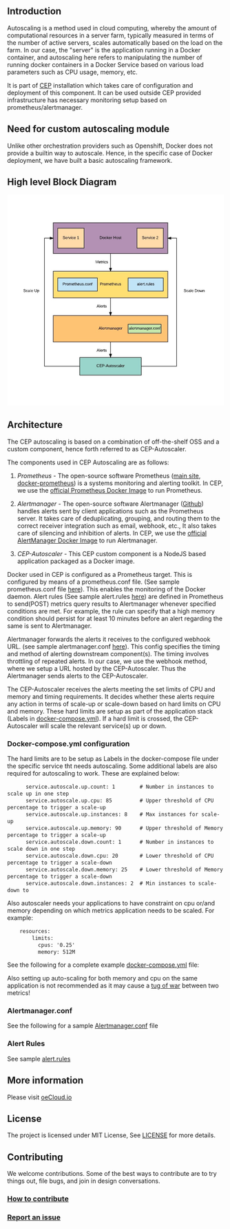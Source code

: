 ## Introduction

Autoscaling is a method used in cloud computing, whereby the amount of computational resources in a server farm, typically measured in terms of the number of active servers, scales automatically based on the load on the farm.
In our case, the "server" is the application running in a Docker container, and autoscaling here refers to manipulating the number of running docker containers in a Docker Service based on various load parameters such as CPU usage, memory, etc.

It is part of [CEP](https://github.com/EdgeVerve/cep-provision) installation which takes care of configuration and deployment of this component. It can be used outside CEP provided infrastructure has necessary monitoring setup based on prometheus/alertmanager.

## Need for custom autoscaling module

Unlike other orchestration providers such as Openshift, Docker does not provide a builtin way to autoscale. Hence, in the specific case of Docker deployment, we have built a basic autoscaling framework.

## High level Block Diagram

![High level Block Diagram](./Autoscale-Diagram.jpeg)


## Architecture

The CEP autoscaling is based on a combination of off-the-shelf OSS and a custom component, hence forth referred to as CEP-Autoscaler.

The components used in CEP Autoscaling are as follows:

1. *Prometheus* - The open-source software Prometheus ([main site](https://prometheus.io/), [docker-prometheus](https://docs.docker.com/engine/admin/prometheus/)) is a systems monitoring and alerting toolkit. In CEP, we use the [official Prometheus Docker Image](https://hub.docker.com/r/prom/prometheus/) to run Prometheus. 

2. *Alertmanager* - The open-source software Alertmanager ([Github](https://github.com/prometheus/alertmanager)) handles alerts sent by client applications such as the Prometheus server. It takes care of deduplicating, grouping, and routing them to the correct receiver integration such as email, webhook, etc., It also takes care of silencing and inhibition of alerts. In CEP, we use the [official AlertManager Docker Image](https://hub.docker.com/r/prom/alertmanager/)  to run Alertmanager.

3. *CEP-Autoscaler* - This CEP custom component is a NodeJS based application packaged as a Docker image. 

Docker used in CEP is configured as a Prometheus target. This is configured by means of a prometheus.conf file. (See sample prometheus.conf file [here](./prometheus.conf)). This enables the monitoring of the Docker daemon. Alert rules (See sample alert.rules [here](./alert.rules)) are defined in Prometheus to send(POST) metrics query results to Alertmanager whenever specified conditions are met. For example, the rule can specify that a high memory condition should persist for at least 10 minutes before an alert regarding the same is sent to Alertmanager.

Alertmanager forwards the alerts it receives to the configured webhook URL. (see sample alertmanager.conf [here](./alertmanager.conf)). This config specifies the timing and method of alerting downstream component(s). The timing involves throttling of repeated alerts. In our case, we use the webhook method, where we setup a URL hosted by the CEP-Autoscaler. Thus the Alertmanager sends alerts to the CEP-Autoscaler.   

The CEP-Autoscaler receives the alerts meeting the set limits of CPU and memory and timing requirements. It decides whether these alerts require any action in terms of scale-up or scale-down based on hard limits on CPU and memory. These hard limits are setup as part of the application stack (Labels in [docker-compose.yml](./docker-compose-app-cpu.yml)). If a hard limit is crossed, the CEP-Autoscaler will scale the relevant service(s) up or down.


### Docker-compose.yml configuration

The hard limits are to be setup as Labels in the docker-compose file under the specific service tht needs autoscaling. 
Some additional labels are also required for autoscaling to work. These are explained below:

```
      service.autoscale.up.count: 1        # Number in instances to scale up in one step
      service.autoscale.up.cpu: 85         # Upper threshold of CPU percentage to trigger a scale-up
      service.autoscale.up.instances: 8    # Max instances for scale-up
      service.autoscale.up.memory: 90      # Upper threshold of Memory percentage to trigger a scale-up
      service.autoscale.down.count: 1      # Number in instances to scale down in one step
      service.autoscale.down.cpu: 20       # Lower threshold of CPU percentage to trigger a scale-down
      service.autoscale.down.memory: 25    # Lower threshold of Memory percentage to trigger a scale-down
      service.autoscale.down.instances: 2  # Min instances to scale-down to

```

Also autoscaler needs your applications to have constraint on cpu or/and memory depending on which metrics application needs to be scaled. For example:

```
    resources:
        limits:
          cpus: '0.25'
          memory: 512M

```

See the following for a complete example [docker-compose.yml](./docker-compose-app.yml) file:

Also setting up auto-scaling for both memory and cpu on the same application is not recommended as it may cause a [tug of war](https://en.wikipedia.org/wiki/Tug_of_war) between two metrics!

### Alertmanager.conf

See the following for a sample [Alertmanager.conf](./alertmanager.conf) file

### Alert Rules

See sample [alert.rules](./alert.rules)

## More information
Please visit [oeCloud.io](https://www.oecloud.io)

## License
The project is licensed under MIT License, See [LICENSE](./LICENSE) for more details.

## Contributing
We welcome contributions. Some of the best ways to contribute are to try things out, file bugs, and join in design conversations. 

### [How to contribute](./CONTRIBUTION.md)

### [Report an issue](https://github.com/EdgeVerve/cep-auto-scaler/issues)

